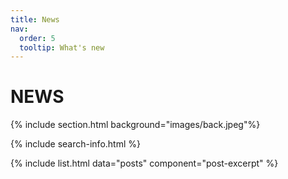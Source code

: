 ```yaml
---
title: News
nav:
  order: 5
  tooltip: What's new
---
```


# <i class="fas fa-feather-alt"></i>NEWS

{% include section.html background="images/back.jpeg"%}

{% include search-info.html %}

{% include list.html data="posts" component="post-excerpt" %}
